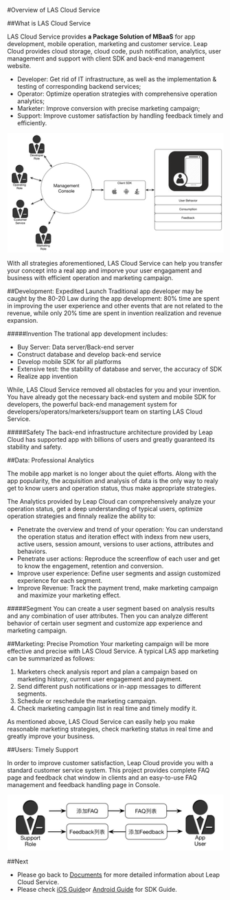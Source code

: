 #Overview of LAS Cloud Service

##What is LAS Cloud Service

LAS Cloud Service provides **a Package Solution of MBaaS** for app development, mobile operation, marketing and customer service. Leap Cloud provides cloud storage, cloud code, push notification, analytics, user management and support with client SDK and back-end management website.

* Developer: Get rid of IT infrastructure, as well as the implementation & testing of corresponding backend services;
* Operator: Optimize operation strategies with comprehensive operation analytics;
* Marketer: Improve conversion with precise marketing campaign;
* Support: Improve customer satisfaction by handling feedback timely and efficiently.


![imgOVBusinessFlow](../../../images/imgOVBusinessFlow.png)

With all strategies aforementioned, LAS Cloud Service can help you transfer your concept into a real app and imporve your user engagament and business with efficient operation and marketing campaign. 

##Development: Expedited Launch
Traditional app developer may be caught by the 80-20 Law during the app development: 80% time are spent in improving the user experience and other events that are not related to the revenue, while only 20% time are spent in invention realization and revenue expansion.

#####Invention
The trational app development includes:

* Buy Server: Data server/Back-end server
* Construct database and develop back-end service
* Develop mobile SDK for all platforms
* Extensive test: the stability of database and server, the accuracy of SDK
* Realize app invention

While, LAS Cloud Service removed all obstacles for you and your invention. You have already got the necessary back-end system and mobile SDK for developers, the powerful back-end management system for developers/operators/marketers/support team on starting LAS Cloud Service.

#####Safety
The back-end infrastructure architecture provided by Leap Cloud has supported app with billions of users and greatly guaranteed its stability and safety.


##Data: Professional Analytics

The mobile app market is no longer about the quiet efforts. Along with the app popularity, the acquisition and analysis of data is the only way to realy get to know users and operation status, thus make appropriate  strategies.

The Analytics provided by Leap Cloud can comprehensively analyze your operation status, get a deep understanding of typical users, optimize operation strategies and finnaly realize the ability to:

*	Penetrate the overview and trend of your operation: You can understand the operation status and iteration effect with indexs from new users, active users, session amount, versions to user actions, attributes and behaviors.
*	Penetrate user actions: Reproduce the screenflow of each user and get to know the engagement, retention and conversion.
*	Improve user experience: Define user segments and assign customized experience for each segment.
*	Improve Revenue: Track the payment trend, make marketing campaign and maximize your marketing effect.

#####Segment
You can create a user segment based on analysis results and any combination of user attributes. Then you can analyze different behavior of certain user segment and customize app experience and marketing campaign.

##Marketing: Precise Promotion
Your marketing campaign will be more effective and precise with LAS Cloud Service. A typical LAS app marketing can be summarized as follows:

1. Marketers check analysis report and plan a campaign based on marketing history, current user engagement and payment.
2. Send different push notifications or in-app messages to different segments.
3. Schedule or reschedule the marketing campaign.
4. Check marketing campagin list in real time and timely modify it.


As mentioned above, LAS Cloud Service can easily help you make reasonable marketing strategies, check marketing status in real time and greatly improve your business.

##Users: Timely Support

In order to improve customer satisfaction, Leap Cloud provide you with a standard customer service system. This project provides complete FAQ page and feedback chat window in clients and an easy-to-use FAQ management and feedback handling page in Console. 

![imgOVSupport](../../../images/imgOVSupport.png) 

##Next
* Please go back to [Documents](LAS_DOCS_GUIDE_LINK_PLACEHOLDER_DOCHOME) for more detailed information about Leap Cloud Service.
* Please check [iOS Guide](LAS_DOCS_GUIDE_LINK_PLACEHOLDER_IOS)or [Android Guide](LAS_DOCS_GUIDE_LINK_PLACEHOLDER_ANDROID) for SDK Guide.


